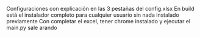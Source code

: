 Configuraciones con explicación en las 3 pestañas del config.xlsx
En build está el instalador completo para cualquier usuario sin nada instalado previamente
Con completar el excel, tener chrome instalado y ejecutar el main.py sale arando